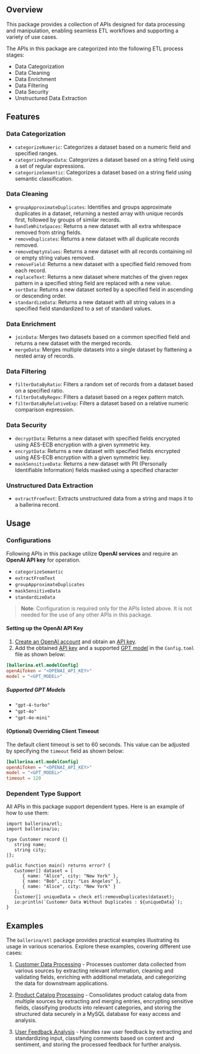 ## Overview

This package provides a collection of APIs designed for data processing and manipulation, enabling seamless ETL workflows and supporting a variety of use cases.

The APIs in this package are categorized into the following ETL process stages:

- Data Categorization
- Data Cleaning
- Data Enrichment
- Data Filtering
- Data Security
- Unstructured Data Extraction

## Features

### Data Categorization

- `categorizeNumeric`: Categorizes a dataset based on a numeric field and specified ranges.
- `categorizeRegexData`: Categorizes a dataset based on a string field using a set of regular expressions.
- `categorizeSemantic`: Categorizes a dataset based on a string field using semantic classification.

### Data Cleaning

- `groupApproximateDuplicates`: Identifies and groups approximate duplicates in a dataset, returning a nested array with unique records first, followed by groups of similar records.
- `handleWhiteSpaces`: Returns a new dataset with all extra whitespace removed from string fields.
- `removeDuplicates`: Returns a new dataset with all duplicate records removed.
- `removeEmptyValues`: Returns a new dataset with all records containing nil or empty string values removed.
- `removeField`: Returns a new dataset with a specified field removed from each record.
- `replaceText`: Returns a new dataset where matches of the given regex pattern in a specified string field are replaced with a new value.
- `sortData`: Returns a new dataset sorted by a specified field in ascending or descending order.
- `standardizeData`: Returns a new dataset with all string values in a specified field standardized to a set of standard values.

### Data Enrichment

- `joinData`: Merges two datasets based on a common specified field and returns a new dataset with the merged records.
- `mergeData`: Merges multiple datasets into a single dataset by flattening a nested array of records.

### Data Filtering

- `filterDataByRatio`: Filters a random set of records from a dataset based on a specified ratio.
- `filterDataByRegex`: Filters a dataset based on a regex pattern match.
- `filterDataByRelativeExp`: Filters a dataset based on a relative numeric comparison expression.

### Data Security

- `decryptData`: Returns a new dataset with specified fields encrypted using AES-ECB encryption with a given symmetric key.
- `encryptData`: Returns a new dataset with specified fields encrypted using AES-ECB encryption with a given symmetric key.
- `maskSensitiveData`: Returns a new dataset with PII (Personally Identifiable Information) fields masked using a specified character

### Unstructured Data Extraction

- `extractFromText`: Extracts unstructured data from a string and maps it to a ballerina record.

## Usage

### Configurations

Following APIs in this package utilize **OpenAI services** and require an **OpenAI API key** for operation.

- `categorizeSemantic`
- `extractFromText`
- `groupApproximateDuplicates`
- `maskSensitiveData`
- `standardizeData`

> **Note**: Configuration is required only for the APIs listed above. It is not needed for the use of any other APIs in this package.

#### Setting up the OpenAI API Key

1. [Create an OpenAI account](https://platform.openai.com) and obtain an [API key](https://platform.openai.com/account/api-keys).
2. Add the obtained [API key](https://platform.openai.com/account/api-keys) and a supported [GPT model](#supported-gpt-models) in the `Config.toml` file as shown below:

```toml
[ballerina.etl.modelConfig]
openAiToken = "<OPENAI_API_KEY>"
model = "<GPT_MODEL>"
```

##### Supported GPT Models

- `"gpt-4-turbo"`
- `"gpt-4o"`
- `"gpt-4o-mini"`

#### **(Optional)** Overriding Client Timeout

The default client timeout is set to 60 seconds. This value can be adjusted by specifying the `timeout` field as shown below:

```toml
[ballerina.etl.modelConfig]
openAiToken = "<OPENAI_API_KEY>"
model = "<GPT_MODEL>"
timeout = 120
```

### Dependent Type Support

All APIs in this package support dependent types. Here is an example of how to use them:

```ballerina
import ballerina/etl;
import ballerina/io;

type Customer record {|
   string name;
   string city;
|};

public function main() returns error? {
   Customer[] dataset = [
      { name: "Alice", city: "New York" },
      { name: "Bob", city: "Los Angeles" },
      { name: "Alice", city: "New York" }
   ];
   Customer[] uniqueData = check etl:removeDuplicates(dataset);
   io:println(`Customer Data Without Duplicates : ${uniqueData}`);
}
```

## Examples

The `ballerina/etl` package provides practical examples illustrating its usage in various scenarios. Explore these examples, covering different use cases:

1. [Customer Data Processing](https://github.com/module-ballerina-etl/tree/main/examples/customer-data-processing/) - Processes customer data collected from various sources by extracting relevant information, cleaning and validating fields, enriching with additional metadata, and categorizing the data for downstream applications.

2. [Product Catalog Processing](https://github.com/module-ballerina-etl/tree/main/examples/product-catalog-processing/) - Consolidates product catalog data from multiple sources by extracting and merging entries, encrypting sensitive fields, classifying products into relevant categories, and storing the structured data securely in a MySQL database for easy access and analysis.

3. [User Feedback Analysis](https://github.com/module-ballerina-etl/tree/main/examples/user-feedback-analysis/) - Handles raw user feedback by extracting and standardizing input, classifying comments based on content and sentiment, and storing the processed feedback for further analysis.
